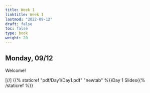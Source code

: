 ```yaml
---
title: Week 1 
linktitle: Week 1
lastmod: "2022-09-12"
draft: false  
toc: false  
type: book  
weight: 20
---
```


## Monday, 09/12

Welcome!

[//] {{% staticref "pdf/Day1/Day1.pdf" "newtab" %}}Day 1 Slides{{% /staticref %}}

